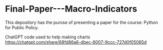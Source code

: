 # Final-Paper---Macro-Indicators

This depository has the purose of presenting a paper for the course: Python for Public Policy.

ChatGPT code used to help making charts
https://chatgpt.com/share/68fd86a6-dbec-8007-9ccc-727d0f05085d
